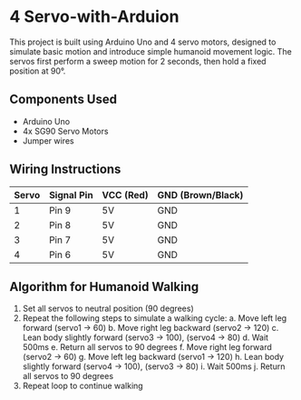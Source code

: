 # 4 Servo-with-Arduion

This project is built using Arduino Uno and 4 servo motors, designed to simulate basic motion and introduce simple humanoid movement logic. The servos first perform a sweep motion for 2 seconds, then hold a fixed position at 90°.

## Components Used

- Arduino Uno
- 4x SG90 Servo Motors
- Jumper wires

## Wiring Instructions

| Servo | Signal Pin | VCC (Red) | GND (Brown/Black) |
|-------|------------|-----------|-------------------|
| 1     | Pin 9      | 5V        | GND               |
| 2     | Pin 8      | 5V        | GND               |
| 3     | Pin 7      | 5V        | GND               |
| 4     | Pin 6      | 5V        | GND               |


## Algorithm for Humanoid Walking

1. Set all servos to neutral position (90 degrees)
2. Repeat the following steps to simulate a walking cycle:
    a. Move left leg forward (servo1 → 60)
    b. Move right leg backward (servo2 → 120)
    c. Lean body slightly forward (servo3 → 100), (servo4 → 80)
    d. Wait 500ms
    e. Return all servos to 90 degrees
    f. Move right leg forward (servo2 → 60)
    g. Move left leg backward (servo1 → 120)
    h. Lean body slightly forward (servo4 → 100), (servo3 → 80)
    i. Wait 500ms
    j. Return all servos to 90 degrees
3. Repeat loop to continue walking

